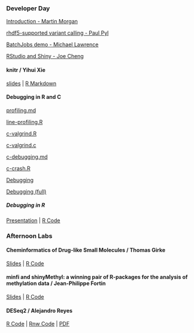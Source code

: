 
### Developer Day

[Introduction - Martin Morgan](Martin.pdf)

[rhdf5-supported variant calling - Paul Pyl](Paul.Pyl.pdf)

[BatchJobs demo - Michael Lawrence](lawrence-batchjobs-demo.R)

[RStudio and Shiny - Joe Cheng](RStudio-BioC2013.pdf)


#### knitr / Yihui Xie
[slides](http://dl.dropbox.com/u/15335397/slides/BioC-2013-Yihui-Xie.html) |
[R Markdown](http://dl.dropbox.com/u/15335397/slides/BioC-2013-Yihui-Xie.Rpres)




#### Debugging in R and C

[profiling.md](profiling.md)

[line-profiling.R](line-profiling.R)

[c-valgrind.R](c-valgrind.R)

[c-valgrind.c](c-valgrind.c)

[c-debugging.md](c-debugging.md)

[c-crash.R](c-crash.R)

[Debugging](developer-day-debug.md)

[Debugging (full)](developer-day-debug_full.md)

##### Debugging in R
[Presentation](http://tinyurl.com/BioC2013-debug) |
[R Code](https://gist.github.com/dtenenba/6004179/raw/c2246869e6c5ee098f7e30ba4ff6033140f0a2f1/debugging.R)

### Afternoon Labs

#### Cheminformatics of Drug-like Small Molecules / Thomas Girke

[Slides](http://faculty.ucr.edu/~tgirke/HTML_Presentations/Manuals/ChemmineR/Bioc2013/Cheminfo.pdf) |
[R Code](http://faculty.ucr.edu/~tgirke/HTML_Presentations/Manuals/ChemmineR/Bioc2013/Cheminfo.R)

#### minfi and shinyMethyl: a winning pair of R-packages for the analysis of methylation data / Jean-Philippe Fortin

[Slides](minfiLab.pdf) | [R Code](minfiRCode.R)


#### DESeq2 / Alejandro Reyes


[R Code](DESeq2_parathyroid.R) |
[Rnw Code](DESeq2_parathyroid.Rnw) |
[PDF](DESeq2_parathyroid.pdf)
